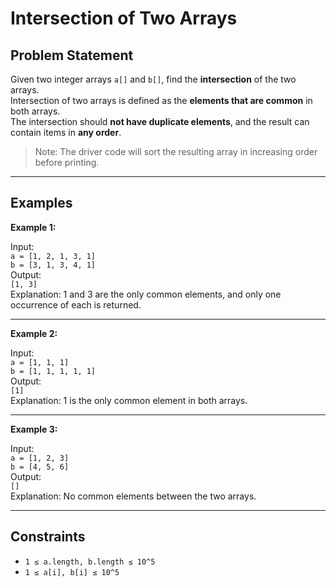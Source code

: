 # Intersection of Two Arrays

## Problem Statement

Given two integer arrays `a[]` and `b[]`, find the **intersection** of the two arrays.  
Intersection of two arrays is defined as the **elements that are common** in both arrays.  
The intersection should **not have duplicate elements**, and the result can contain items in **any order**.

> Note: The driver code will sort the resulting array in increasing order before printing.

---

## Examples

**Example 1:**

Input:  
`a = [1, 2, 1, 3, 1]`  
`b = [3, 1, 3, 4, 1]`  
Output:  
`[1, 3]`  
Explanation: 1 and 3 are the only common elements, and only one occurrence of each is returned.

---

**Example 2:**

Input:  
`a = [1, 1, 1]`  
`b = [1, 1, 1, 1, 1]`  
Output:  
`[1]`  
Explanation: 1 is the only common element in both arrays.

---

**Example 3:**

Input:  
`a = [1, 2, 3]`  
`b = [4, 5, 6]`  
Output:  
`[]`  
Explanation: No common elements between the two arrays.

---

## Constraints

- `1 ≤ a.length, b.length ≤ 10^5`
- `1 ≤ a[i], b[i] ≤ 10^5`

